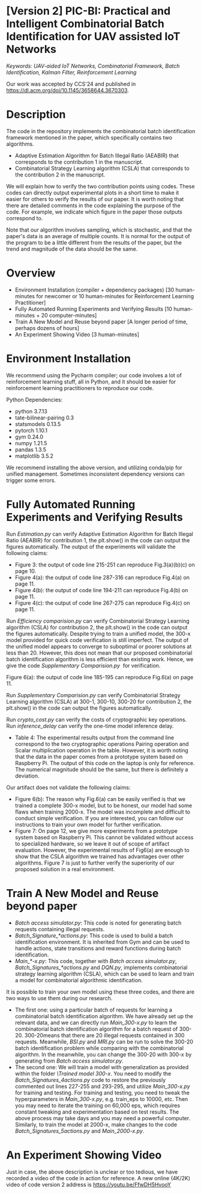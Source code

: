 # [Version 2] PIC-BI: Practical and Intelligent Combinatorial Batch Identification for UAV assisted IoT Networks
*Keywords: UAV-aided IoT Networks, Combinatorial Framework, Batch Identification, Kalman Filter, Reinforcement Learning*

Our work was accepted by CCS'24 and published in https://dl.acm.org/doi/10.1145/3658644.3670303.

# Description

The code in the repository implements the combinatorial batch identification framework mentioned in the paper, which specifically contains two algorithms.

- Adaptive Estimation Algorithm for Batch Illegal Ratio (AEABIR) that corresponds to the contribution 1 in the manuscript.
- Combinatorial Strategy Learning algorithm (CSLA) that corresponds to the contribution 2 in the manuscript.

We will explain how to verify the two contribution points using codes. These codes can directly output experimental plots in a short time to make it easier for others to verify the results of our paper. It is worth noting that there are detailed comments in the code explaining the purpose of the code. For example, we indicate which figure in the paper those outputs correspond to. 

Note that our algorithm involves sampling, which is stochastic, and that the paper's data is an average of multiple counts. It is normal for the output of the program to be a little different from the results of the paper, but the trend and magnitude of the data should be the same.

# Overview

- Environment Installation (compiler + dependency packages) [30 human-minutes for newcomer or 10 human-minutes for Reinforcement Learning Practitioner]
- Fully Automated Running Experiments and Verifying Results [10 human-minutes + 20 computer-minutes]
- Train A New Model and Reuse beyond paper [A longer period of time, perhaps dozens of hours]
- An Experiment Showing Video [3 human-minutes]

# Environment Installation

We recommend using the Pycharm compiler; our code involves a lot of reinforcement learning stuff, all in Python, and it should be easier for reinforcement learning practitioners to reproduce our code.

Python Dependencies:

- python 3.7.13
- tate-bilinear-pairing 0.3
- statsmodels 0.13.5
- pytorch 1.10.1
- gym 0.24.0
- numpy 1.21.5
- pandas 1.3.5
- matplotlib 3.5.2

We recommend installing the above version, and utilizing conda/pip for unified management. Sometimes inconsistent dependency versions can trigger some errors.

# Fully Automated Running Experiments and Verifying Results

Run *Estimation.py* can verify Adaptive Estimation Algorithm for Batch Illegal Ratio (AEABIR) for contribution 1, the plt.show() in the code can output the figures automatically. The output of the experiments will validate the following claims:

- Figure 3: the output of code line 215-251 can reproduce Fig.3(a)(b)(c) on page 10.
- Figure 4(a): the output of code line 287-316 can reproduce Fig.4(a) on page 11.
- Figure 4(b): the output of code line 194-211 can reproduce Fig.4(b) on page 11.
- Figure 4(c): the output of code line 267-275 can reproduce Fig.4(c) on page 11.

Run *Efficiency comparision.py* can verify Combinatorial Strategy Learning algorithm (CSLA) for contribution 2, the plt.show() in the code can output the figures automatically. Despite trying to train a unified model, the 300-x model provided for quick code verification is still imperfect. The output of the unified model appears to converge to suboptimal or poorer solutions at less than 20. However, this does not mean that our proposed combinatorial batch identification algorithm is less efficient than existing work. Hence, we give the code *Supplementary Comparision.py*  for verification.

Figure 6(a): the output of code line 185-195 can reproduce Fig.6(a) on page 11.

Run *Supplementary Comparision.py* can verify Combinatorial Strategy Learning algorithm (CSLA) at 300-1, 300-10, 300-20 for contribution 2, the plt.show() in the code can output the figures automatically. 

Run *crypto_cost.py* can verify the costs of cryptographic key operations. Run *inference_delay* can verify the one-time model inference delay.

- Table 4: The experimental results output from the command line correspond to the two cryptographic operations Pairing operation and Scalar multiplication operation in the table. However, it is worth noting that the data in the paper comes from a prototype system based on Raspberry Pi. The output of this code on the laptop is only for reference. The numerical magnitude should be the same, but there is definitely a deviation.

Our artifact does not validate the following claims:

- Figure 6(b): The reason why Fig.6(a) can be easily verified is that we trained a complete 300-x model, but to be honest, our model had some flaws when training 2000-x. The model was incomplete and difficult to conduct simple verification. If you are interested, you can follow our instructions to train your own model for further verification.
- Figure 7: On page 12, we give more experiments from a prototype system based on Raspberry Pi. This cannot be validated without access to specialized hardware, so we leave it out of scope of artifact evaluation. However, the experimental results of Fig6(a) are enough to show that the CSLA algorithm we trained has advantages over other algorithms. Figure 7 is just to further verify the superiority of our proposed solution in a real environment.

# Train A New Model and Reuse beyond paper

- *Batch access simulator.py*: This code is noted for generating batch requests containing illegal requests.
- *Batch_Signature_\*actions.py*: This code is used to build a batch identification environment. It is inherited from Gym and can be used to handle actions, state transitions and reward functions during batch identification.
- *Main_\*-x.py*: This code, together with *Batch access simulator.py*, *Batch_Signatures_\*actions.py* and *DQN.py*, implements combinatorial strategy learning algorithm (CSLA), which can be used to learn and train a model for combinatorial algorithmic identification.

It is possible to train your own model using these three codes, and there are two ways to use them during our research.

- The first one: using a particular batch of requests for learning a combinatorial batch identification algorithm. We have already set up the relevant data, and we can directly run *Main_300-x.py* to learn the combinatorial batch identification algorithm for a batch request of 300-20. 300-20means that there are 20 illegal requests contained in 300 requests. Meanwhile, *BSI.py* and *MRI.py* can be run to solve the 300-20 batch identification problem while comparing with the combinatorial algorithm. In the meanwhile, you can change the 300-20 with 300-x by generating from *Batch access simulator.py*.
- The second one: We will train a model with generalization as provided within the folder *\\Trained model 300-x*. You need to modify the *Batch_Signatures_4actions.py* code to restore the previously commented out lines 227-255 and 293-295, and utilize *Main_300-x.py* for training and testing. For training and testing, you need to tweak the hyperparameters in *Main_300-x.py*, e.g. train_eps to 10000, etc. Then you may need to iterate the training on 60,000 eps, which requires constant tweaking and experimentation based on test results. The above process may take days and you may need a powerful computer. Similarly, to train the model at 2000-x, make changes to the code *Batch_Signatures_5actions.py* and *Main_2000-x.py*.

# An Experiment Showing Video

Just in case, the above description is unclear or too tedious, we have recorded a video of the code in action for reference. A new online (4K/2K) video of code version 2 address is https://youtu.be/FfwDH5HvooY
